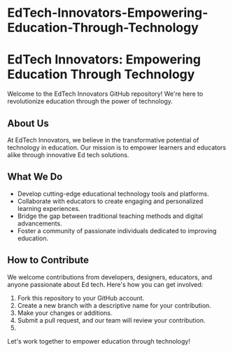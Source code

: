 # EdTech-Innovators-Empowering-Education-Through-Technology
# EdTech Innovators: Empowering Education Through Technology

Welcome to the EdTech Innovators GitHub repository! We're here to revolutionize education through the power of technology.

## About Us

At EdTech Innovators, we believe in the transformative potential of technology in education. Our mission is to empower learners and educators alike through innovative Ed tech solutions.

## What We Do

- Develop cutting-edge educational technology tools and platforms.
- Collaborate with educators to create engaging and personalized learning experiences.
- Bridge the gap between traditional teaching methods and digital advancements.
- Foster a community of passionate individuals dedicated to improving education.

## How to Contribute

We welcome contributions from developers, designers, educators, and anyone passionate about Ed tech. Here's how you can get involved:

1. Fork this repository to your GitHub account.
2. Create a new branch with a descriptive name for your contribution.
3. Make your changes or additions.
4. Submit a pull request, and our team will review your contribution.
5. 

Let's work together to empower education through technology!
